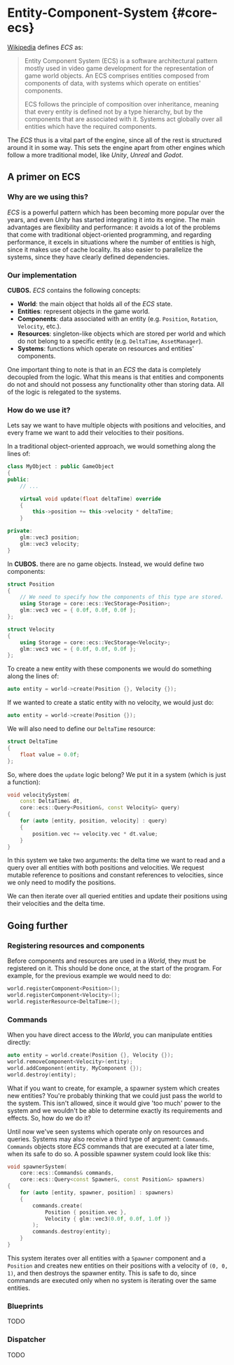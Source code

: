 # Entity-Component-System {#core-ecs}

[Wikipedia](https://en.wikipedia.org/wiki/Entity_component_system) defines
*ECS* as:

> Entity Component System (ECS) is a software architectural pattern mostly used
> in video game development for the representation of game world objects. An
> ECS comprises entities composed from components of data, with systems which
> operate on entities' components.
> 
> ECS follows the principle of composition over inheritance, meaning that every
> entity is defined not by a type hierarchy, but by the components that are
> associated with it. Systems act globally over all entities which have the
> required components.

The *ECS* thus is a vital part of the engine, since all of the rest is
structured around it in some way. This sets the engine apart from other engines
which follow a more traditional model, like *Unity*, *Unreal* and *Godot*.

## A primer on ECS

### Why are we using this?

*ECS* is a powerful pattern which has been becoming more popular over the
years, and even *Unity* has started integrating it into its engine. The main
advantages are flexibility and performance: it avoids a lot of the problems
that come with traditional object-oriented programming, and regarding
performance, it excels in situations where the number of entities is high,
since it makes use of cache locality. Its also easier to parallelize the
systems, since they have clearly defined dependencies.

### Our implementation

**CUBOS.** *ECS* contains the following concepts:
- **World**: the main object that holds all of the *ECS* state.
- **Entities**: represent objects in the game world.
- **Components**: data associated with an entity (e.g. `Position`, `Rotation`,
`Velocity`, etc.).
- **Resources**: singleton-like objects which are stored per world and which do not belong to a specific entity (e.g. `DeltaTime`, `AssetManager`).
- **Systems**: functions which operate on resources and entities' components.

One important thing to note is that in an *ECS* the data is completely
decoupled from the logic. What this means is that entities and components
do not and should not possess any functionality other than storing data.
All of the logic is relegated to the systems. 

### How do we use it?

Lets say we want to have multiple objects with positions and velocities, and
every frame we want to add their velocities to their positions.

In a traditional object-oriented approach, we would something along the lines of:

```cpp
class MyObject : public GameObject
{
public:
    // ...

    virtual void update(float deltaTime) override
    {
        this->position += this->velocity * deltaTime;
    }

private:
    glm::vec3 position;
    glm::vec3 velocity;
}
```

In **CUBOS.** there are no game objects. Instead, we would define two
components:

```cpp
struct Position
{
    // We need to specify how the components of this type are stored.
    using Storage = core::ecs::VecStorage<Position>;
    glm::vec3 vec = { 0.0f, 0.0f, 0.0f };
};

struct Velocity
{
    using Storage = core::ecs::VecStorage<Velocity>;
    glm::vec3 vec = { 0.0f, 0.0f, 0.0f };
};
```

To create a new entity with these components we would do something along the
lines of:

```cpp
auto entity = world->create(Position {}, Velocity {});
```

If we wanted to create a static entity with no velocity, we would just do:
```cpp
auto entity = world->create(Position {});
```

We will also need to define our `DeltaTime` resource:
```cpp
struct DeltaTime
{
    float value = 0.0f;
};
```

So, where does the `update` logic belong? We put it in a system (which is just
a function):

```cpp
void velocitySystem(
    const DeltaTime& dt,
    core::ecs::Query<Position&, const Velocity&> query)
{
    for (auto [entity, position, velocity] : query)
    {
        position.vec += velocity.vec * dt.value;
    }
}
```

In this system we take two arguments: the delta time we want to read and a
query over all entities with both positions and velocities. We request mutable
reference to positions and constant references to velocities, since we only
need to modify the positions.

We can then iterate over all queried entities and update their positions using
their velocities and the delta time.

## Going further

### Registering resources and components

Before components and resources are used in a *World*, they must be registered
on it. This should be done once, at the start of the program. For example, for
the previous example we would need to do:

```cpp
world.registerComponent<Position>();
world.registerComponent<Velocity>();
world.registerResource<DeltaTime>();
```

### Commands

When you have direct access to the *World*, you can manipulate entities directly:
```cpp
auto entity = world.create(Position {}, Velocity {});
world.removeComponent<Velocity>(entity);
world.addComponent(entity, MyComponent {});
world.destroy(entity);
```

What if you want to create, for example, a spawner system which creates new
entities? You're probably thinking that we could just pass the world to the
system. This isn't allowed, since it would give 'too much' power to the system
and we wouldn't be able to determine exactly its requirements and effects.
So, how do we do it?

Until now we've seen systems which operate only on resources and
queries. Systems may also receive a third type of argument: `Commands`.
`Commands` objects store *ECS* commands that are executed at a later time, when
its safe to do so. A possible spawner system could look like this:

```cpp
void spawnerSystem(
    core::ecs::Commands& commands,
    core::ecs::Query<const Spawner&, const Position&> spawners)
{
    for (auto [entity, spawner, position] : spawners)
    {
        commands.create(
            Position { position.vec },
            Velocity { glm::vec3(0.0f, 0.0f, 1.0f )}
        );
        commands.destroy(entity);
    }
}
```

This system iterates over all entities with a `Spawner` component and a
`Position` and creates new entities on their positions with a velocity of
`(0, 0, 1)`, and then destroys the spawner entity. This is safe to do, since
commands are executed only when no system is iterating over the same entities.

### Blueprints

TODO

### Dispatcher

TODO

